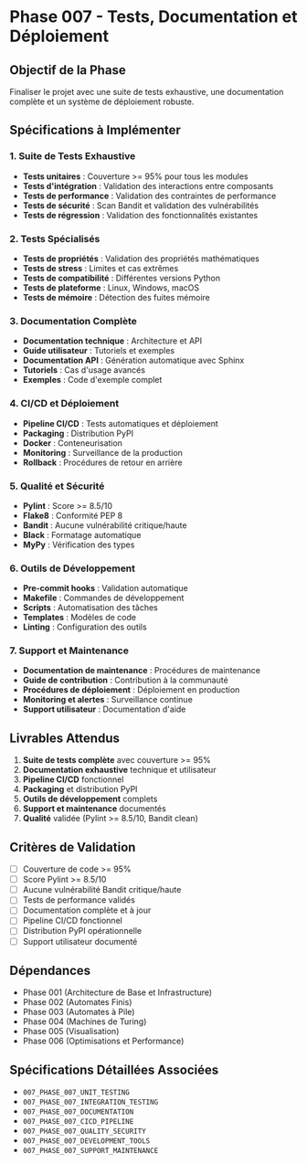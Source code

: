 # Phase 007 - Tests, Documentation et Déploiement

## Objectif de la Phase

Finaliser le projet avec une suite de tests exhaustive, une documentation complète et un système de déploiement robuste.

## Spécifications à Implémenter

### 1. Suite de Tests Exhaustive
- **Tests unitaires** : Couverture >= 95% pour tous les modules
- **Tests d'intégration** : Validation des interactions entre composants
- **Tests de performance** : Validation des contraintes de performance
- **Tests de sécurité** : Scan Bandit et validation des vulnérabilités
- **Tests de régression** : Validation des fonctionnalités existantes

### 2. Tests Spécialisés
- **Tests de propriétés** : Validation des propriétés mathématiques
- **Tests de stress** : Limites et cas extrêmes
- **Tests de compatibilité** : Différentes versions Python
- **Tests de plateforme** : Linux, Windows, macOS
- **Tests de mémoire** : Détection des fuites mémoire

### 3. Documentation Complète
- **Documentation technique** : Architecture et API
- **Guide utilisateur** : Tutoriels et exemples
- **Documentation API** : Génération automatique avec Sphinx
- **Tutoriels** : Cas d'usage avancés
- **Exemples** : Code d'exemple complet

### 4. CI/CD et Déploiement
- **Pipeline CI/CD** : Tests automatiques et déploiement
- **Packaging** : Distribution PyPI
- **Docker** : Conteneurisation
- **Monitoring** : Surveillance de la production
- **Rollback** : Procédures de retour en arrière

### 5. Qualité et Sécurité
- **Pylint** : Score >= 8.5/10
- **Flake8** : Conformité PEP 8
- **Bandit** : Aucune vulnérabilité critique/haute
- **Black** : Formatage automatique
- **MyPy** : Vérification des types

### 6. Outils de Développement
- **Pre-commit hooks** : Validation automatique
- **Makefile** : Commandes de développement
- **Scripts** : Automatisation des tâches
- **Templates** : Modèles de code
- **Linting** : Configuration des outils

### 7. Support et Maintenance
- **Documentation de maintenance** : Procédures de maintenance
- **Guide de contribution** : Contribution à la communauté
- **Procédures de déploiement** : Déploiement en production
- **Monitoring et alertes** : Surveillance continue
- **Support utilisateur** : Documentation d'aide

## Livrables Attendus

1. **Suite de tests complète** avec couverture >= 95%
2. **Documentation exhaustive** technique et utilisateur
3. **Pipeline CI/CD** fonctionnel
4. **Packaging** et distribution PyPI
5. **Outils de développement** complets
6. **Support et maintenance** documentés
7. **Qualité** validée (Pylint >= 8.5/10, Bandit clean)

## Critères de Validation

- [ ] Couverture de code >= 95%
- [ ] Score Pylint >= 8.5/10
- [ ] Aucune vulnérabilité Bandit critique/haute
- [ ] Tests de performance validés
- [ ] Documentation complète et à jour
- [ ] Pipeline CI/CD fonctionnel
- [ ] Distribution PyPI opérationnelle
- [ ] Support utilisateur documenté

## Dépendances

- Phase 001 (Architecture de Base et Infrastructure)
- Phase 002 (Automates Finis)
- Phase 003 (Automates à Pile)
- Phase 004 (Machines de Turing)
- Phase 005 (Visualisation)
- Phase 006 (Optimisations et Performance)

## Spécifications Détaillées Associées

- `007_PHASE_007_UNIT_TESTING`
- `007_PHASE_007_INTEGRATION_TESTING`
- `007_PHASE_007_DOCUMENTATION`
- `007_PHASE_007_CICD_PIPELINE`
- `007_PHASE_007_QUALITY_SECURITY`
- `007_PHASE_007_DEVELOPMENT_TOOLS`
- `007_PHASE_007_SUPPORT_MAINTENANCE`